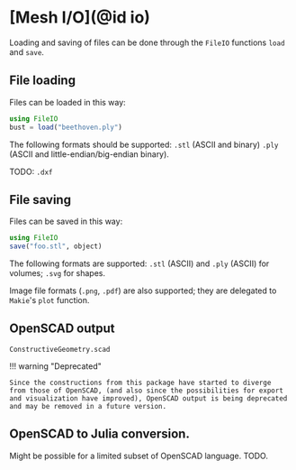 # [Mesh I/O](@id io)

Loading and saving of files can be done through the `FileIO` functions
`load` and `save`.

## File loading

Files can be loaded in this way:
```julia
using FileIO
bust = load("beethoven.ply")
```

The following formats should be supported: `.stl` (ASCII and binary)
`.ply` (ASCII and little-endian/big-endian binary).

TODO: `.dxf`

## File saving

Files can be saved in this way:
```julia
using FileIO
save("foo.stl", object)
```

The following formats are supported: `.stl` (ASCII)
and `.ply` (ASCII) for volumes;
`.svg` for shapes.

Image file formats (`.png`, `.pdf`) are also supported;
they are delegated to `Makie`'s `plot` function.

## OpenSCAD output

```@docs
ConstructiveGeometry.scad
```

!!! warning "Deprecated"

    Since the constructions from this package have started to diverge
    from those of OpenSCAD, (and also since the possibilities for export
    and visualization have improved), OpenSCAD output is being deprecated
    and may be removed in a future version.

## OpenSCAD to Julia conversion.

Might be possible for a limited subset of OpenSCAD language. TODO.

